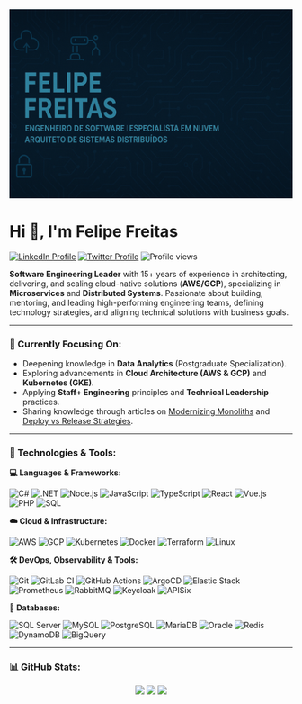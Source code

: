 <img src="/img/banner.png" alt="drawing" width="1400" heigth="300"/>

# Hi 👋, I'm Felipe Freitas

<p align="left">
  <a href="https://www.linkedin.com/in/felipefreitasffs/" target="blank"><img src="https://img.shields.io/badge/LinkedIn-0077B5?style=flat&logo=linkedin&logoColor=white" alt="LinkedIn Profile"/></a>
  <a href="https://twitter.com/felipefreitasfs" target="blank"><img src="https://img.shields.io/badge/Twitter-1DA1F2?style=flat&logo=twitter&logoColor=white" alt="Twitter Profile"/></a>
  <img src="https://komarev.com/ghpvc/?username=felipefreitasffs&label=Profile%20views&color=0e75b6&style=flat" alt="Profile views"/>
</p>

**Software Engineering Leader** with 15+ years of experience in architecting, delivering, and scaling cloud-native solutions (**AWS/GCP**), specializing in **Microservices** and **Distributed Systems**. Passionate about building, mentoring, and leading high-performing engineering teams, defining technology strategies, and aligning technical solutions with business goals.

---

### 🌱 Currently Focusing On:
* Deepening knowledge in **Data Analytics** (Postgraduate Specialization).
* Exploring advancements in **Cloud Architecture (AWS & GCP)** and **Kubernetes (GKE)**.
* Applying **Staff+ Engineering** principles and **Technical Leadership** practices.
* Sharing knowledge through articles on [Modernizing Monoliths](https://www.linkedin.com/pulse/modernizando-plataformas-monol%C3%ADticas-minha-com-o-pattern-freitas-p7ssf) and [Deploy vs Release Strategies](https://www.linkedin.com/pulse/separando-o-deploy-do-release-como-entregar-valor-com-freitas-ckjef).

---

### 🚀 Technologies & Tools:

**💻 Languages & Frameworks:**

![C#](https://img.shields.io/badge/C%23-grey?style=flat&logo=c-sharp)
![.NET](https://img.shields.io/badge/.NET-grey?style=flat&logo=dot-net)
![Node.js](https://img.shields.io/badge/Node.js-grey?style=flat&logo=node.js)
![JavaScript](https://img.shields.io/badge/JavaScript-grey?style=flat&logo=javascript)
![TypeScript](https://img.shields.io/badge/TypeScript-grey?style=flat&logo=typescript)
![React](https://img.shields.io/badge/React-grey?style=flat&logo=react)
![Vue.js](https://img.shields.io/badge/Vue.js-grey?style=flat&logo=vue.js)
![PHP](https://img.shields.io/badge/PHP-grey?style=flat&logo=php)
![SQL](https://img.shields.io/badge/SQL-grey?style=flat&logo=postgresql) 

**☁️ Cloud & Infrastructure:**

![AWS](https://img.shields.io/badge/AWS-grey?style=flat&logo=amazon-aws)
![GCP](https://img.shields.io/badge/GCP-grey?style=flat&logo=google-cloud)
![Kubernetes](https://img.shields.io/badge/Kubernetes-grey?style=flat&logo=kubernetes)
![Docker](https://img.shields.io/badge/Docker-grey?style=flat&logo=docker)
![Terraform](https://img.shields.io/badge/Terraform-grey?style=flat&logo=terraform)
![Linux](https://img.shields.io/badge/Linux-grey?style=flat&logo=linux)

**🛠️ DevOps, Observability & Tools:**

![Git](https://img.shields.io/badge/Git-grey?style=flat&logo=git)
![GitLab CI](https://img.shields.io/badge/GitLab%20CI-grey?style=flat&logo=gitlab)
![GitHub Actions](https://img.shields.io/badge/GitHub%20Actions-grey?style=flat&logo=github-actions)
![ArgoCD](https://img.shields.io/badge/Argo%20CD-grey?style=flat&logo=argo) ![Elastic Stack](https://img.shields.io/badge/Elastic%20Stack-grey?style=flat&logo=elastic-stack)
![Prometheus](https://img.shields.io/badge/Prometheus-grey?style=flat&logo=prometheus)
![RabbitMQ](https://img.shields.io/badge/RabbitMQ-grey?style=flat&logo=rabbitmq)
![Keycloak](https://img.shields.io/badge/Keycloak-grey?style=flat&logo=keycloak)
![APISix](https://img.shields.io/badge/APISix-grey?style=flat&logo=apacheapisix) 

**💾 Databases:**

![SQL Server](https://img.shields.io/badge/SQL%20Server-grey?style=flat&logo=microsoft-sql-server)
![MySQL](https://img.shields.io/badge/MySQL-grey?style=flat&logo=mysql)
![PostgreSQL](https://img.shields.io/badge/PostgreSQL-grey?style=flat&logo=postgresql)
![MariaDB](https://img.shields.io/badge/MariaDB-grey?style=flat&logo=mariadb)
![Oracle](https://img.shields.io/badge/Oracle-grey?style=flat&logo=oracle)
![Redis](https://img.shields.io/badge/Redis-grey?style=flat&logo=redis)
![DynamoDB](https://img.shields.io/badge/DynamoDB-grey?style=flat&logo=amazon-dynamodb)
![BigQuery](https://img.shields.io/badge/BigQuery-grey?style=flat&logo=google-bigquery)

---

### 📊 GitHub Stats:

<div align="center">
  <img height="180em" src="https://github-readme-stats.vercel.app/api?username=felipefreitasffs&theme=react&show_icons=true&hide_border=true&count_private=true"/>
  <img height="180em" src="https://github-readme-streak-stats.herokuapp.com/?user=felipefreitasffs&theme=react&hide_border=true"/>
  <img height="180em" src="https://github-readme-stats.vercel.app/api/top-langs/?username=felipefreitasffs&theme=react&show_icons=true&hide_border=true&layout=compact"/>
</div>
